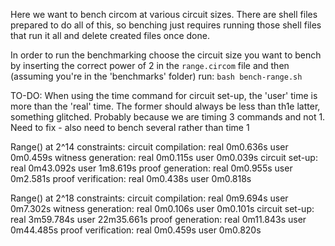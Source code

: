 Here we want to bench circom at various circuit sizes. There are shell files prepared to do all of this,
so benching just requires running those shell files that run it all and delete created files once done.

In order to run the benchmarking choose the circuit size you want to bench by inserting the correct power of 2
in the `range.circom` file and then (assuming you're in the 'benchmarks' folder) run:
`bash bench-range.sh`

TO-DO: When using the time command for circuit set-up, the 'user' time is more than the 'real' time.
The former should always be less than th1e latter, something glitched. Probably because we are timing 3 
commands and not 1. Need to fix - also need to bench several rather than time 1


Range() at 2^14 constraints:
circuit compilation:    real    0m0.636s   user    0m0.459s
witness generation:     real    0m0.115s   user    0m0.039s
circuit set-up:         real    0m43.092s  user    1m8.619s
proof generation:       real    0m0.955s   user    0m2.581s
proof verification:     real    0m0.438s   user    0m0.818s

Range() at 2^18 constraints:
circuit compilation:    real    0m9.694s    user    0m7.302s
witness generation:     real    0m0.106s    user    0m0.101s
circuit set-up:         real    3m59.784s   user    22m35.661s
proof generation:       real    0m11.843s   user    0m44.485s
proof verification:     real    0m0.459s    user    0m0.820s